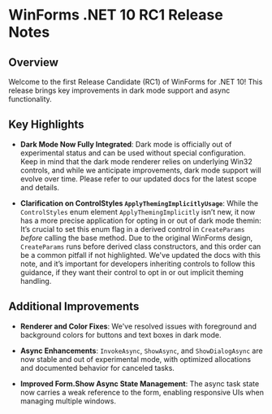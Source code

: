 # WinForms .NET 10 RC1 Release Notes

## Overview

Welcome to the first Release Candidate (RC1) of WinForms for .NET 10! This release brings key improvements in dark mode support and async functionality.

## Key Highlights

- **Dark Mode Now Fully Integrated**: Dark mode is officially out of experimental status and can be used without special configuration. Keep in mind that the dark mode renderer relies on underlying Win32 controls, and while we anticipate improvements, dark mode support will evolve over time. Please refer to our updated docs for the latest scope and details.

- **Clarification on ControlStyles  `ApplyThemingImplicitlyUsage`**: While the `ControlStyles` enum element `ApplyThemingImplicitly`  isn’t new, it now has a more precise application for opting in or out of dark mode themin: It’s crucial to set this enum flag in a derived control in `CreateParams` _before_ calling the base method. Due to the original WinForms design, `CreateParams` runs before derived class constructors, and this order can be a common pitfall if not highlighted. We've updated the docs with this note, and it’s important for developers inheriting controls to follow this guidance, if they want their control to opt in or out implicit theming handling.

## Additional Improvements

- **Renderer and Color Fixes**: We've resolved issues with foreground and background colors for buttons and text boxes in dark mode.

- **Async Enhancements**: `InvokeAsync`, `ShowAsync`, and `ShowDialogAsync` are now stable and out of experimental mode, with optimized allocations and documented behavior for canceled tasks.

- **Improved Form.Show Async State Management**: The async task state now carries a weak reference to the form, enabling responsive UIs when managing multiple windows.
